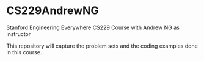 # CS229AndrewNG
Stanford Engineering Everywhere CS229 Course with Andrew NG as instructor

This repository will capture the problem sets and the coding examples done in this course.
